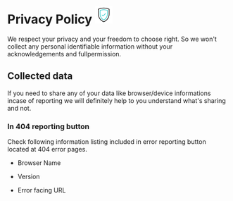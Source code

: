 # Privacy Policy <img src="/res/shield.gif" height="40px">
We respect your privacy and your freedom to choose right. So
we won't collect any personal identifiable information without your 
acknowledgements and fullpermission.
## Collected data
 If you need to share any of your data like browser/device informations
incase of reporting we will definitely help to you understand what's sharing and not.
### In 404 reporting button
 Check following information listing included in error reporting button located at 404 error pages.
- Browser Name
<p id="name"></p>

- Version 
<p id="version"></p>

- Error facing URL


<script>
var browserName = (function (agent) {        switch (true) {
            case agent.indexOf("edge") > -1: return "MS Edge";
            case agent.indexOf("edg/") > -1: return "Edge ( chromium based)";
            case agent.indexOf("opr") > -1 && !!window.opr: return "Opera";
            case agent.indexOf("chrome") > -1 && !!window.chrome: return "Chrome";
            case agent.indexOf("trident") > -1: return "MS IE";
            case agent.indexOf("firefox") > -1: return "Mozilla Firefox";
            case agent.indexOf("safari") > -1: return "Safari";
            default: return "other";
        }
    })(window.navigator.userAgent.toLowerCase());
function isBrave() {
  if (window.navigator.brave != undefined) {
    if (window.navigator.brave.isBrave.name == "isBrave") {
      return true;
    } else {
      return false;
    }
  } else {
    return false;
  }
}

if(isBrave){
    browserName = "Brave (chromium based)";
}
browserName += " Browser";
var version = navigator.appVersion;

//load

document.getElementById("name").innerHTML = "browser: "+ browserName;
document.getElementById("version").innerHTML = "Supported Versions: " + version;

</script>
